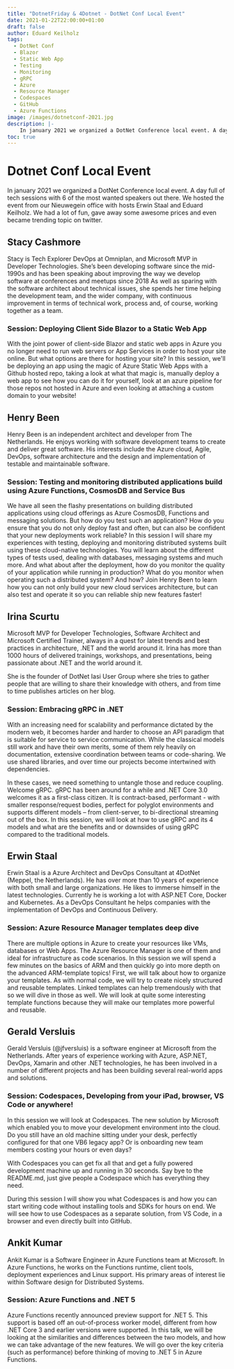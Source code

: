 ```yaml
---
title: "DotnetFriday & 4Dotnet - DotNet Conf Local Event"
date: 2021-01-22T22:00:00+01:00
draft: false
author: Eduard Keilholz
tags:
  - DotNet Conf
  - Blazor
  - Static Web App
  - Testing
  - Monitoring
  - gRPC
  - Azure
  - Resource Manager
  - Codespaces
  - GitHub
  - Azure Functions
image: /images/dotnetconf-2021.jpg
description: |-
    In january 2021 we organized a DotNet Conference local event. A day full of tech sessions with 6 of the most wanted speakers out there. We hosted the event from our Nieuwegein office with hosts Erwin Staal and Eduard Keilholz. We had a lot of fun, gave away some awesome prices and even became trending topic on twitter.
toc: true
---
```


# Dotnet Conf Local Event

In january 2021 we organized a DotNet Conference local event. A day full of tech sessions with 6 of the most wanted speakers out there. We hosted the event from our Nieuwegein office with hosts Erwin Staal and Eduard Keilholz. We had a lot of fun, gave away some awesome prices and even became trending topic on twitter.

## Stacy Cashmore
Stacy is Tech Explorer DevOps at Omniplan, and Microsoft MVP in Developer Technologies.
She’s been developing software since the mid-1990s and has been speaking about improving the way we develop software at conferences and meetups since 2018
As well as sparing with the software architect about technical issues, she spends her time helping the development team, and the wider company, with continuous improvement in terms of technical work, process and, of course, working together as a team.

### Session: Deploying Client Side Blazor to a Static Web App
With the joint power of client-side Blazor and static web apps in Azure you no longer need to run web servers or App Services in order to host your site online.
But what options are there for hosting your site? In this session, we'll be deploying an app using the magic of Azure Static Web Apps with a Github hosted repo, taking a look at what that magic is, manually deploy a web app to see how you can do it for yourself, look at an azure pipeline for those repos not hosted in Azure and even looking at attaching a custom domain to your website!

## Henry Been
Henry Been is an independent architect and developer from The Netherlands. He enjoys working with software development teams to create and deliver great software. His interests include the Azure cloud, Agile, DevOps, software architecture and the design and implementation of testable and maintainable software.

### Session: Testing and monitoring distributed applications build using Azure Functions, CosmosDB and Service Bus

We have all seen the flashy presentations on building distributed applications using cloud offerings as Azure CosmosDB, Functions and messaging solutions. But how do you test such an application? How do you ensure that you do not only deploy fast and often, but can also be confident that your new deployments work reliable? In this session I will share my experiences with testing, deploying and monitoring distributed systems built using these cloud-native technologies. You will learn about the different types of tests used, dealing with databases, messaging systems and much more. And what about after the deployment, how do you monitor the quality of your application while running in production? What do you monitor when operating such a distributed system? And how? Join Henry Been to learn how you can not only build your new cloud services architecture, but can also test and operate it so you can reliable ship new features faster!

## Irina Scurtu
Microsoft MVP for Developer Technologies, Software Architect and Microsoft Certified Trainer, always in a quest for latest trends and best practices in architecture, .NET and the world around it. Irina has more than 1000 hours of delivered trainings, workshops, and presentations, being passionate about .NET and the world around it. 

She is the founder of DotNet Iasi User Group where she tries to gather people that are willing to share their knowledge with others, and from time to time publishes articles on her blog.

### Session: Embracing gRPC in .NET
With an increasing need for scalability and performance dictated by the modern web, it becomes harder and harder to choose an API paradigm that is suitable for service to service communication. While the classical models still work and have their own merits, some of them rely heavily on documentation, extensive coordination between teams or code-sharing. We use shared libraries, and over time our projects become intertwined with dependencies. 

In these cases, we need something to untangle those and reduce coupling. Welcome gRPC.
gRPC has been around for a while and .NET Core 3.0 welcomes it as a first-class citizen. It is contract-based, performant - with smaller response/request bodies, perfect for polyglot environments and supports different models – from client-server, to bi-directional streaming out of the box. In this session, we will look at how to use gRPC and its 4 models and what are the benefits and or downsides of using gRPC compared to the traditional models.

## Erwin Staal
Erwin Staal is a Azure Architect and DevOps Consultant at 4DotNet (Meppel, the Netherlands). He has over more than 10 years of experience with both small and large organizations. He likes to immerse himself in the latest technologies. Currently he is working a lot with ASP.NET Core, Docker and Kubernetes. As a DevOps Consultant he helps companies with the implementation of DevOps and Continuous Delivery.

### Session: Azure Resource Manager templates deep dive
There are multiple options in Azure to create your resources like VMs, databases or Web Apps. The Azure Resource Manager is one of them and ideal for infrastructure as code scenarios. In this session we will spend a few minutes on the basics of ARM and then quickly go into more depth on the advanced ARM-template topics! First, we will talk about how to organize your templates. As with normal code, we will try to create nicely structured and reusable templates. Linked templates can help tremendously with that so we will dive in those as well. We will look at quite some interesting template functions because they will make our templates more powerful and reusable.

## Gerald Versluis
Gerald Versluis (@jfversluis) is a software engineer at Microsoft from the Netherlands. After years of experience working with Azure, ASP.NET, DevOps, Xamarin and other .NET technologies, he has been involved in a number of different projects and has been building several real-world apps and solutions.

### Session: Codespaces, Developing from your iPad, browser, VS Code or anywhere!
In this session we will look at Codespaces. The new solution by Microsoft which enabled you to move your development environment into the cloud. Do you still have an old machine sitting under your desk, perfectly configured for that one VB6 legacy app? Or is onboarding new team members costing your hours or even days?

With Codespaces you can get fix all that and get a fully powered development machine up and running in 30 seconds. Say bye to the README.md, just give people a Codespace which has everything they need.

During this session I will show you what Codespaces is and how you can start writing code without installing tools and SDKs for hours on end. We will see how to use Codespaces as a separate solution, from VS Code, in a browser and even directly built into GitHub.

## Ankit Kumar
Ankit Kumar is a Software Engineer in Azure Functions team at Microsoft. In Azure Functions, he works on the Functions runtime, client tools, deployment experiences and Linux support. His primary areas of interest lie within Software design for Distributed Systems.

### Session: Azure Functions and .NET 5
Azure Functions recently announced preview support for .NET 5. This support is based off an out-of-process worker model, different from how
.NET Core 3 and earlier versions were supported. In this talk, we will be looking at the similarities and differences between the two
models, and how we can take advantage of the new features. We will go over the key criteria (such as performance) before thinking of
moving to .NET 5 in Azure Functions.